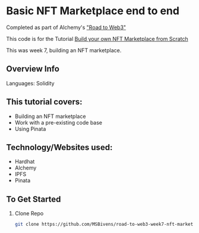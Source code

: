 # Basic NFT Marketplace end to end

Completed as part of Alchemy's ["Road to Web3"](https://www.youtube.com/playlist?list=PLMj8NvODurfEYLsuiClgikZBGDfhwdcXF)

This code is for the Tutorial [Build your own NFT Marketplace from Scratch](https://docs.alchemy.com/alchemy/)

This was week 7, building an NFT marketplace.

## Overview Info

Languages: Solidity

## This tutorial covers:

- Building an NFT marketplace
- Work with a pre-existing code base
- Using Pinata

## Technology/Websites used:

- Hardhat
- Alchemy
- IPFS
- Pinata

## To Get Started

1. Clone Repo
   ```sh
   git clone https://github.com/MSBivens/road-to-web3-week7-nft-marketplace
   ```
